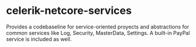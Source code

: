 # celerik-netcore-services
Provides a codebaseline for service-oriented proyects and abstractions for common services like Log, Security, MasterData, Settings. A built-in PayPal service is included as well.
